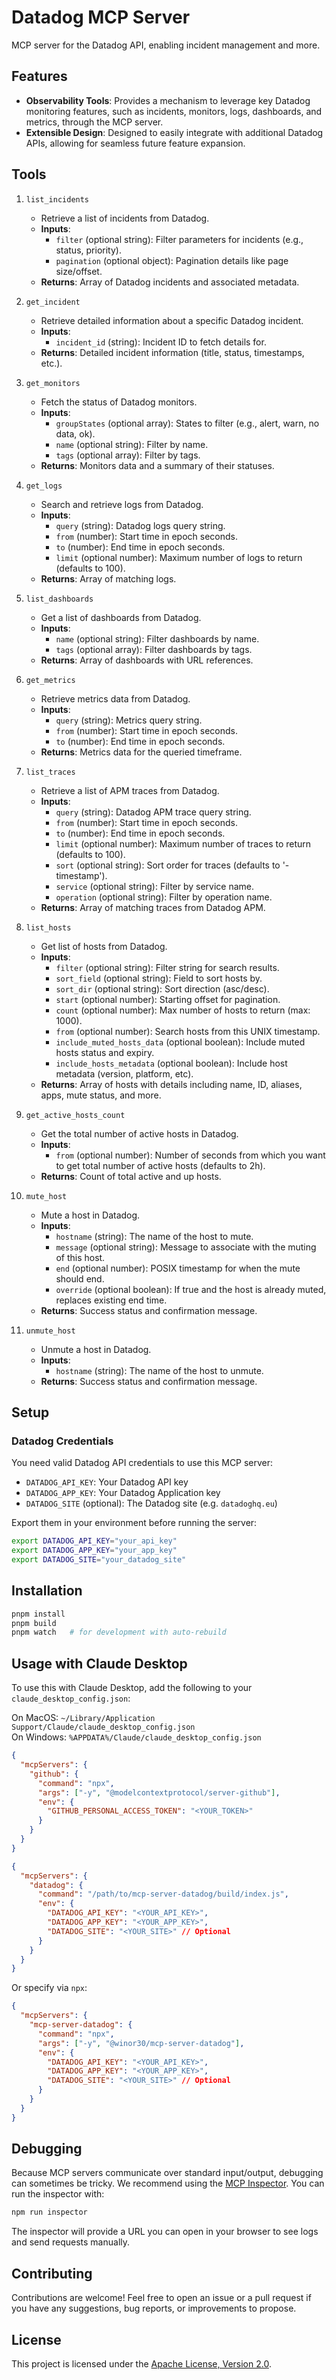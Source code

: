 # Datadog MCP Server

MCP server for the Datadog API, enabling incident management and more.

## Features

- **Observability Tools**: Provides a mechanism to leverage key Datadog monitoring features, such as incidents, monitors, logs, dashboards, and metrics, through the MCP server.
- **Extensible Design**: Designed to easily integrate with additional Datadog APIs, allowing for seamless future feature expansion.

## Tools

1. `list_incidents`

   - Retrieve a list of incidents from Datadog.
   - **Inputs**:
     - `filter` (optional string): Filter parameters for incidents (e.g., status, priority).
     - `pagination` (optional object): Pagination details like page size/offset.
   - **Returns**: Array of Datadog incidents and associated metadata.

2. `get_incident`

   - Retrieve detailed information about a specific Datadog incident.
   - **Inputs**:
     - `incident_id` (string): Incident ID to fetch details for.
   - **Returns**: Detailed incident information (title, status, timestamps, etc.).

3. `get_monitors`

   - Fetch the status of Datadog monitors.
   - **Inputs**:
     - `groupStates` (optional array): States to filter (e.g., alert, warn, no data, ok).
     - `name` (optional string): Filter by name.
     - `tags` (optional array): Filter by tags.
   - **Returns**: Monitors data and a summary of their statuses.

4. `get_logs`

   - Search and retrieve logs from Datadog.
   - **Inputs**:
     - `query` (string): Datadog logs query string.
     - `from` (number): Start time in epoch seconds.
     - `to` (number): End time in epoch seconds.
     - `limit` (optional number): Maximum number of logs to return (defaults to 100).
   - **Returns**: Array of matching logs.

5. `list_dashboards`

   - Get a list of dashboards from Datadog.
   - **Inputs**:
     - `name` (optional string): Filter dashboards by name.
     - `tags` (optional array): Filter dashboards by tags.
   - **Returns**: Array of dashboards with URL references.

6. `get_metrics`

   - Retrieve metrics data from Datadog.
   - **Inputs**:
     - `query` (string): Metrics query string.
     - `from` (number): Start time in epoch seconds.
     - `to` (number): End time in epoch seconds.
   - **Returns**: Metrics data for the queried timeframe.

7. `list_traces`

   - Retrieve a list of APM traces from Datadog.
   - **Inputs**:
     - `query` (string): Datadog APM trace query string.
     - `from` (number): Start time in epoch seconds.
     - `to` (number): End time in epoch seconds.
     - `limit` (optional number): Maximum number of traces to return (defaults to 100).
     - `sort` (optional string): Sort order for traces (defaults to '-timestamp').
     - `service` (optional string): Filter by service name.
     - `operation` (optional string): Filter by operation name.
   - **Returns**: Array of matching traces from Datadog APM.

8. `list_hosts`

   - Get list of hosts from Datadog.
   - **Inputs**:
     - `filter` (optional string): Filter string for search results.
     - `sort_field` (optional string): Field to sort hosts by.
     - `sort_dir` (optional string): Sort direction (asc/desc).
     - `start` (optional number): Starting offset for pagination.
     - `count` (optional number): Max number of hosts to return (max: 1000).
     - `from` (optional number): Search hosts from this UNIX timestamp.
     - `include_muted_hosts_data` (optional boolean): Include muted hosts status and expiry.
     - `include_hosts_metadata` (optional boolean): Include host metadata (version, platform, etc).
   - **Returns**: Array of hosts with details including name, ID, aliases, apps, mute status, and more.

9. `get_active_hosts_count`

   - Get the total number of active hosts in Datadog.
   - **Inputs**:
     - `from` (optional number): Number of seconds from which you want to get total number of active hosts (defaults to 2h).
   - **Returns**: Count of total active and up hosts.

10. `mute_host`

    - Mute a host in Datadog.
    - **Inputs**:
      - `hostname` (string): The name of the host to mute.
      - `message` (optional string): Message to associate with the muting of this host.
      - `end` (optional number): POSIX timestamp for when the mute should end.
      - `override` (optional boolean): If true and the host is already muted, replaces existing end time.
    - **Returns**: Success status and confirmation message.

11. `unmute_host`
    - Unmute a host in Datadog.
    - **Inputs**:
      - `hostname` (string): The name of the host to unmute.
    - **Returns**: Success status and confirmation message.

## Setup

### Datadog Credentials

You need valid Datadog API credentials to use this MCP server:

- `DATADOG_API_KEY`: Your Datadog API key
- `DATADOG_APP_KEY`: Your Datadog Application key
- `DATADOG_SITE` (optional): The Datadog site (e.g. `datadoghq.eu`)

Export them in your environment before running the server:

```bash
export DATADOG_API_KEY="your_api_key"
export DATADOG_APP_KEY="your_app_key"
export DATADOG_SITE="your_datadog_site"
```

## Installation

```bash
pnpm install
pnpm build
pnpm watch   # for development with auto-rebuild
```

## Usage with Claude Desktop

To use this with Claude Desktop, add the following to your `claude_desktop_config.json`:

On MacOS: `~/Library/Application Support/Claude/claude_desktop_config.json`  
On Windows: `%APPDATA%/Claude/claude_desktop_config.json`

```json
{
  "mcpServers": {
    "github": {
      "command": "npx",
      "args": ["-y", "@modelcontextprotocol/server-github"],
      "env": {
        "GITHUB_PERSONAL_ACCESS_TOKEN": "<YOUR_TOKEN>"
      }
    }
  }
}
```

```json
{
  "mcpServers": {
    "datadog": {
      "command": "/path/to/mcp-server-datadog/build/index.js",
      "env": {
        "DATADOG_API_KEY": "<YOUR_API_KEY>",
        "DATADOG_APP_KEY": "<YOUR_APP_KEY>",
        "DATADOG_SITE": "<YOUR_SITE>" // Optional
      }
    }
  }
}
```

Or specify via `npx`:

```json
{
  "mcpServers": {
    "mcp-server-datadog": {
      "command": "npx",
      "args": ["-y", "@winor30/mcp-server-datadog"],
      "env": {
        "DATADOG_API_KEY": "<YOUR_API_KEY>",
        "DATADOG_APP_KEY": "<YOUR_APP_KEY>",
        "DATADOG_SITE": "<YOUR_SITE>" // Optional
      }
    }
  }
}
```

## Debugging

Because MCP servers communicate over standard input/output, debugging can sometimes be tricky. We recommend using the [MCP Inspector](https://github.com/modelcontextprotocol/inspector). You can run the inspector with:

```bash
npm run inspector
```

The inspector will provide a URL you can open in your browser to see logs and send requests manually.

## Contributing

Contributions are welcome! Feel free to open an issue or a pull request if you have any suggestions, bug reports, or improvements to propose.

## License

This project is licensed under the [Apache License, Version 2.0](./LICENSE).
